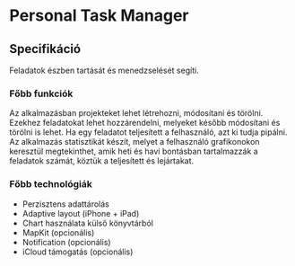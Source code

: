 # Personal Task Manager

## Specifikáció
Feladatok észben tartását és menedzselését segíti. 

### Főbb funkciók
Az alkalmazásban projekteket lehet létrehozni, módosítani és törölni. Ezekhez feladatokat lehet hozzárendelni, melyeket később módosítani és törölni is lehet. Ha egy feladatot teljesített a felhasználó, azt ki tudja pipálni.
Az alkalmazás statisztikát készít, melyet a felhasználó grafikonokon keresztül megtekinthet, amik heti és havi bontásban tartalmazzák a feladatok számát, köztük a teljesített és lejártakat.

### Főbb technológiák
* Perzisztens adattárolás
* Adaptive layout (iPhone + iPad)
* Chart használata külső könyvtárból
* MapKit (opcionális)
* Notification (opcionális)
* iCloud támogatás (opcionális)
